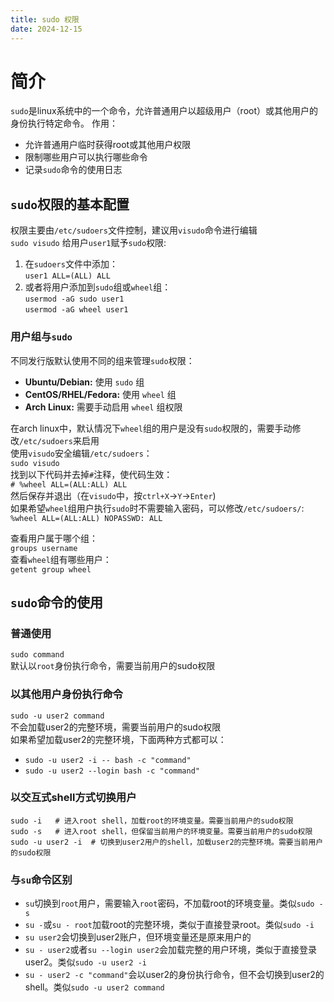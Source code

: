 ```yaml
---
title: sudo 权限
date: 2024-12-15
---
```

# 简介
`sudo`是linux系统中的一个命令，允许普通用户以超级用户（root）或其他用户的身份执行特定命令。
作用：
- 允许普通用户临时获得root或其他用户权限
- 限制哪些用户可以执行哪些命令
- 记录`sudo`命令的使用日志

<!--end-->
## `sudo`权限的基本配置
权限主要由`/etc/sudoers`文件控制，建议用`visudo`命令进行编辑  
`sudo visudo`
给用户`user1`赋予`sudo`权限:  
1. 在`sudoers`文件中添加：  
`user1 ALL=(ALL) ALL`  
2. 或者将用户添加到`sudo`组或`wheel`组：  
`usermod -aG sudo user1`  
`usermod -aG wheel user1`

<!--end-->
### 用户组与`sudo`
不同发行版默认使用不同的组来管理`sudo`权限：
- **Ubuntu/Debian:** 使用 `sudo` 组
- **CentOS/RHEL/Fedora:** 使用 `wheel` 组
- **Arch Linux:** 需要手动启用 `wheel` 组权限  

在arch linux中，默认情况下`wheel`组的用户是没有`sudo`权限的，需要手动修改`/etc/sudoers`来启用  
使用`visudo`安全编辑`/etc/sudoers`：  
`sudo visudo`  
找到以下代码并去掉`#`注释，使代码生效：  
`# %wheel ALL=(ALL:ALL) ALL`  
然后保存并退出（在`visudo`中，按`ctrl+X`->`Y`->`Enter`)  
如果希望`wheel`组用户执行`sudo`时不需要输入密码，可以修改`/etc/sudoers/`:  
`%wheel ALL=(ALL:ALL) NOPASSWD: ALL`  

查看用户属于哪个组：  
`groups username`  
查看`wheel`组有哪些用户：  
`getent group wheel`

## `sudo`命令的使用
### 普通使用
`sudo command`  
默认以`root`身份执行命令，需要当前用户的sudo权限
### 以其他用户身份执行命令
`sudo -u user2 command`  
不会加载user2的完整环境，需要当前用户的sudo权限  
如果希望加载user2的完整环境，下面两种方式都可以：  
- `sudo -u user2 -i -- bash -c "command"`  
- `sudo -u user2 --login bash -c "command"`

<!--end-->
### 以交互式shell方式切换用户
```
sudo -i   # 进入root shell，加载root的环境变量。需要当前用户的sudo权限
sudo -s   # 进入root shell，但保留当前用户的环境变量。需要当前用户的sudo权限
sudo -u user2 -i  # 切换到user2用户的shell，加载user2的完整环境。需要当前用户的sudo权限
```

<!--end-->
### 与`su`命令区别
- `su`切换到`root`用户，需要输入`root`密码，不加载root的环境变量。类似`sudo -s`
- `su -`或`su - root`加载root的完整环境，类似于直接登录root。类似`sudo -i`
- `su user2`会切换到user2账户，但环境变量还是原来用户的
- `su - user2`或者`su --login user2`会加载完整的用户环境，类似于直接登录user2。类似`sudo -u user2 -i`
- `su - user2 -c "command"`会以user2的身份执行命令，但不会切换到user2的shell。类似`sudo -u user2 command`  



